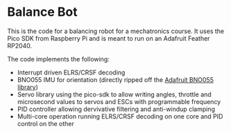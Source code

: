 # Balance Bot
This is the code for a balancing robot for a mechatronics course. It uses the Pico SDK from Raspberry Pi and is meant to run on an Adafruit Feather RP2040.

The code implements the following:
- Interrupt driven ELRS/CRSF decoding
- BNO055 IMU for orientation (directly ripped off the [Adafruit BNO055 library](https://github.com/adafruit/Adafruit_BNO055))
- Servo library using the pico-sdk to allow writing angles, throttle and microsecond values to servos and ESCs with programmable frequency
- PID controller allowing dervivative filtering and anti-windup clamping
- Multi-core operation running ELRS/CRSF decoding on one core and PID control on the other